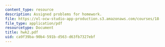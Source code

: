 ```yaml
---
content_type: resource
description: Assigned problems for homework.
file: https://ol-ocw-studio-app-production.s3.amazonaws.com/courses/18-994-seminar-in-geometry-fall-2004/ca9f39ba90b4591bd563d63fb7327ebf_hwk2.pdf
file_type: application/pdf
resourcetype: Document
title: hwk2.pdf
uid: ca9f39ba-90b4-591b-d563-d63fb7327ebf
---
```

